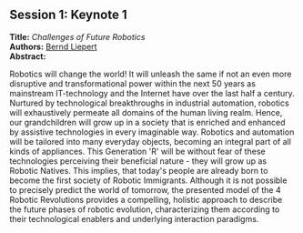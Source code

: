 <h2>Session 1: Keynote 1</h2>
<p>
<b>Title:</b> <i> Challenges of Future Robotics </i> <br />
<b>Authors:</b> <a href="../authors/author_158.html">Bernd Liepert</a><br />
<b>Abstract:</b>
<p>Robotics will change the world! It will unleash the
same if not an even more disruptive and transformational
power within the next 50 years as mainstream IT-technology
and the Internet have over the last half a century. Nurtured by
technological breakthroughs in industrial automation, robotics
will exhaustively permeate all domains of the human living
realm. Hence, our grandchildren will grow up in a society that
is enriched and enhanced by assistive technologies in every
imaginable way. Robotics and automation will be tailored into
many everyday objects, becoming an integral part of all kinds
of appliances. This Generation 'R' will be without fear of these
technologies perceiving their beneficial nature - they will grow up
as Robotic Natives. This implies, that today's people are already
born to become the first society of Robotic Immigrants. Although
it is not possible to precisely predict the world of tomorrow,
the presented model of the 4 Robotic Revolutions provides a
compelling, holistic approach to describe the future phases
of robotic evolution, characterizing them according to their
technological enablers and underlying interaction paradigms.
</p>
<br />
</p>